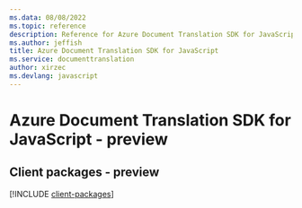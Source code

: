 ```yaml
---
ms.data: 08/08/2022
ms.topic: reference
description: Reference for Azure Document Translation SDK for JavaScript
ms.author: jeffish
title: Azure Document Translation SDK for JavaScript
ms.service: documenttranslation
author: xirzec
ms.devlang: javascript
---
```

# Azure Document Translation SDK for JavaScript - preview

## Client packages - preview
[!INCLUDE [client-packages](document-translation-client-index.md)]